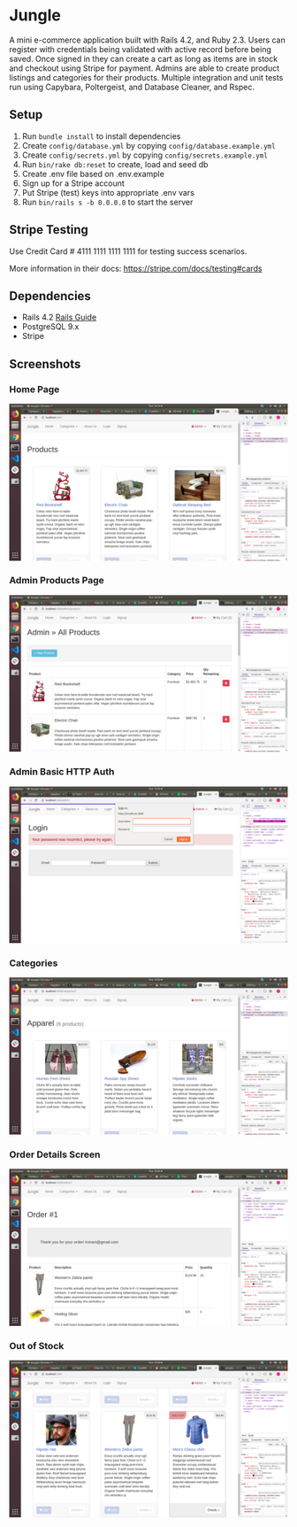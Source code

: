 # Jungle

A mini e-commerce application built with Rails 4.2, and Ruby 2.3. Users can register with credentials being validated with active record before being saved. Once signed in they can create a cart as long as items are in stock and checkout using Stripe for payment. Admins are able to create product listings and categories for their products. Multiple integration and unit tests run using Capybara, Poltergeist, and Database Cleaner, and Rspec.


## Setup

1. Run `bundle install` to install dependencies
2. Create `config/database.yml` by copying `config/database.example.yml`
3. Create `config/secrets.yml` by copying `config/secrets.example.yml`
4. Run `bin/rake db:reset` to create, load and seed db
5. Create .env file based on .env.example
6. Sign up for a Stripe account
7. Put Stripe (test) keys into appropriate .env vars
8. Run `bin/rails s -b 0.0.0.0` to start the server

## Stripe Testing

Use Credit Card # 4111 1111 1111 1111 for testing success scenarios.

More information in their docs: <https://stripe.com/docs/testing#cards>

## Dependencies

* Rails 4.2 [Rails Guide](http://guides.rubyonrails.org/v4.2/)
* PostgreSQL 9.x
* Stripe

## Screenshots

### Home Page

![Home Page](https://github.com/hurtlethefrog/jungle_on_rails/blob/master/docs/Home%20Page.png?raw=true)

### Admin Products Page

![Admin Page](https://github.com/hurtlethefrog/jungle_on_rails/blob/master/docs/Admin%20Products.png?raw=true)

### Admin Basic HTTP Auth

![Basic HTTP Auth](https://github.com/hurtlethefrog/jungle_on_rails/blob/master/docs/Basic%20HTTP%20Auth.png?raw=true)

### Categories

![Categories](https://github.com/hurtlethefrog/jungle_on_rails/blob/master/docs/Categories.png?raw=true)

### Order Details Screen

![Order Deets](https://github.com/hurtlethefrog/jungle_on_rails/blob/master/docs/Order%20Page.png?raw=true)

### Out of Stock

![Out of Stock](https://github.com/hurtlethefrog/jungle_on_rails/blob/master/docs/Sold%20Out.png?raw=true)
